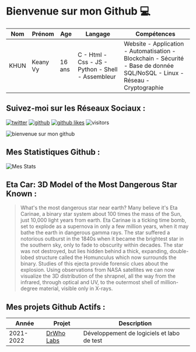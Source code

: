 # Bienvenue sur mon Github 💻
| Nom | Prénom | Age | Langage | Compétences |
|---  |---     |---  |---      |---
| KHUN | Keany Vy | 16 ans | C - Html - Css - JS - Python - Shell - Assembleur | Website - Application - Automatisation - Blockchain - Sécurité - Base de donnée SQL/NoSQL - Linux - Réseau - Cryptographie |

## Suivez-moi sur les Réseaux Sociaux :
[![twitter](https://img.shields.io/twitter/follow/thisiskeanyvy?style=social)](https://twitter.com/thisiskeanyvy)
[![github](https://img.shields.io/github/followers/thisiskeanyvy?style=social)](https://github.com/thisiskeanyvy?tab=followers)
[![github likes](https://img.shields.io/github/stars/thisiskeanyvy?style=social)](https://github.com/thisiskeanyvy)
![visitors](https://visitor-badge.glitch.me/badge?page_id=page.id=thisiskeanyvy.thisiskeanyvy)

![bienvenue sur mon github](https://thisiskeanyvy-hosting.pages.dev/banner.gif)

## Mes Statistiques Github :
![Mes Stats](https://github-readme-stats.vercel.app/api?username=thisiskeanyvy&show_icons=true&theme=radical)

## Eta Car: 3D Model of the Most Dangerous Star Known :

> What's the most dangerous star near earth?  Many believe it's Eta Carinae, a binary star system about 100 times the mass of the Sun, just 10,000 light years from earth.  Eta Carinae is a ticking time bomb, set to explode as a supernova in only a few million years, when it may bathe the earth in dangerous gamma rays.  The star suffered a notorious outburst in the 1840s when it became the brightest star in the southern sky, only to fade to obscurity within decades.  The star was not destroyed, but lies hidden behind a thick, expanding, double-lobed structure called the Homunculus which now surrounds the binary.  Studies of this ejecta provide forensic clues about the explosion.  Using observations from NASA satellites we can now visualize the 3D distribution of the shrapnel, all the way from the infrared, through optical and UV, to the outermost shell of million-degree material, visible only in X-rays.

## Mes projets Github Actifs :
| Année | Projet | Description |
|---   |---     |---          |
| 2021-2022 | [DrWho Labs](https://github.com/drwholabs) | Développement de logiciels et labo de test |